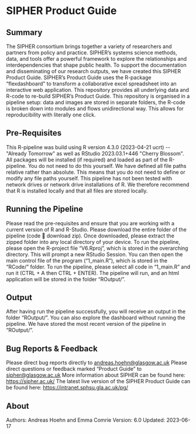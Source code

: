 # SIPHER Product Guide

## Summary
The SIPHER consortium brings together a variety of researchers and partners from policy and practice. SIPHER’s systems science methods, data, and tools offer a powerful framework to explore the relationships and interdependencies that shape public health. To support the documentation and disseminating of our research outputs, we have created this SIPHER Product Guide. 
SIPHER’s Product Guide uses the R-package “flexdashboard” to transform a collaborative excel spreadsheet into an interactive web application. This repository provides all underlying data and R-code to re-build SIPHER’s Product Guide. This repository is organised in a pipeline setup: data and images are stored in separate folders, the R-code is broken down into modules and flows unidirectional way. This allows for reproducibility with literally one click.

## Pre-Requisites
This R-pipeline was build using R version 4.3.0 (2023-04-21 ucrt) -- "Already Tomorrow" as well as RStudio 2023.03.1+446 "Cherry Blossom". All packages will be installed (if required) and loaded as part of the R-pipeline. You do not need to do this yourself. We have defined all file paths relative rather than absolute. This means that you do not need to define or modify any file paths yourself. 
This pipeline has not been tested with network drives or network drive installations of R. We therefore recommend that R is installed locally and that all files are stored locally. 

## Running the Pipeline
Please read the pre-requisites and ensure that you are working with a current version of R and R-Studio. Please download the entire folder of the pipeline (code  download zip). Once downloaded, please extract the zipped folder into any local directory of your device. 
To run the pipeline, please open the R-project file “V6.Rproj”, which is stored in the overarching directory. This will prompt a new RStudio Session. You can then open the main control file of the program (“1_main.R”), which is stored in the “RCode/” folder. To run the pipeline, please select all code in “1_main.R” and run it (CTRL + A then CTRL + ENTER). The pipeline will run, and an html application will be stored in the folder “ROutput/”. 

## Output
After having run the pipeline successfully, you will receive an output in the folder “ROutput/”.
You can also explore the dashboard without running the pipeline. We have stored the most recent version of the pipeline in “ROutput/”.

## Bug Reports & Feedback
Please direct bug reports directly to andreas.hoehn@glasgow.ac.uk
Please direct questions or feedback marked “Product Guide” to sipher@glasgow.ac.uk
More information about SIPHER can be found here: https://sipher.ac.uk/
The latest live version of the SIPHER Product Guide can be found here: https://intranet.sphsu.gla.ac.uk/pg/

## About
Authors: Andreas Hoehn and Emma Comrie 
Version: 6.0
Updated: 2023-06-17
